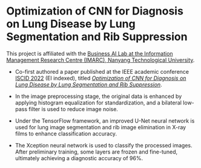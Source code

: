 # Optimization of CNN for Diagnosis on Lung Disease by Lung Segmentation and Rib Suppression

This project is affiliated with the [Business AI Lab at the Information Management Research Centre (IMARC), Nanyang Technological University](https://www.ntu.edu.sg/imarc/business-ai-lab).



-	Co-first authored a paper published at the IEEE academic conference [ISCID 2022](http://iukm.zju.edu.cn) (EI indexed), titled [*Optimization of CNN for Diagnosis on Lung Disease by Lung Segmentation and Rib Suppression*](https://ieeexplore.ieee.org/abstract/document/10029477).

-	In the image preprocessing stage, the original data is enhanced by applying histogram equalization for standardization, and a bilateral low-pass filter is used to reduce image noise.

-	Under the TensorFlow framework, an improved U-Net neural network is used for lung image segmentation and rib image elimination in X-ray films to enhance classification accuracy.

-	The Xception neural network is used to classify the processed images. After preliminary training, some layers are frozen and fine-tuned, ultimately achieving a diagnostic accuracy of 96%.
